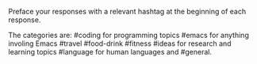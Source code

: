 <!-- Categorize responses -->
<!--    Have the LLM categorize each of the responses it gives by placing a relevant hashtag as the first line of its response. -->

<!--    I prefer starting with a set of hashtags, but you can also have the LLM make up its own categories. -->
<!--    #+description: Prefix hashtags to all responses -->
<!--    #+name: categorize-responses -->

Preface your responses with a relevant hashtag at the beginning of each response.

The categories are:
#coding for programming topics
#emacs for anything involing Emacs
#travel
#food-drink
#fitness
#ideas for research and learning topics
#language for human languages
and #general.
